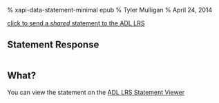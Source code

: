 % xapi-data-statement-minimal epub
% Tyler Mulligan
% April 24, 2014

<a id="send-statement" data-xapi-statement='{"actor":{"mbox":"mailto:tyler.mulligan.ctr@adlnet.gov","name":"Tyler Mulligan","objectType":"Agent"},"verb":{"id":"http://adlnet.gov/expapi/verbs/shared","display":{"en-US":"shared"}},"object":{"id":"http://z2.vc/xapi/activities/shared-from-md-epub","objectType":"Activity","definition":{"name":{"en-US":"HTML5 data attribute from an epub"},"description":{"en-US":"A shared activity using an HTML5 data-xapi-statement attribute sent from an epub that was generated with pandoc using markdown"}}}}' href="#">click to send a <em>shared</em> statement to the ADL LRS</a>
<h2>Statement Response</h2>
<pre id="statement-response"></pre>
<script type="text/javascript" src="https://ajax.googleapis.com/ajax/libs/jquery/2.0.2/jquery.min.js"></script>
<script type="text/javascript" src="http://z2.vc/xapi/html5-data-attributes/js/xapiwrapper.min.js"></script>
<script type="text/javascript">
	$(function(){
		// apply default LRS config
		ADL.XAPIWrapper.changeConfig({
		  "endpoint" : "https://lrs.adlnet.gov/xapi/",
		  "user" : "ebook",
		  "password" : "ebooklrs"
		});
		$('#send-statement').click(function (e) {
			e.preventDefault();

			// don't get crazy with the sizzle
			var $el = $(this);
			
			// get the xapi-statement from the data atrribute
			var stmt = $el.attr('data-xapi-statement');
			var xstmt = $.parseJSON(stmt);

			ADL.XAPIWrapper.sendStatement(xstmt, function(resp, obj) {
				$("#statement-response").html(resp.status + ": " + obj.id);
			});
		});
	});
</script>

<h2>What?</h2>

You can view the statement on the [ADL LRS Statement Viewer](https://lrs.adlnet.gov/prototypes/StatementViewer/index.html)
